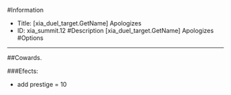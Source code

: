 #Information
 - Title: [xia_duel_target.GetName] Apologizes
 - ID: xia_summit.12
#Description
[xia_duel_target.GetName] Apologizes
#Options

___
##Cowards.

###Efects:<ul><li>add prestige = 10</li></ul>
